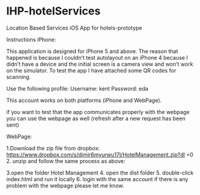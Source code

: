 # IHP-hotelServices
Location Based Services iOS App for hotels-prototype

Instructions iPhone:

This application is designed for iPhone 5 and above. The reason that happened is because I couldn’t test autolayout on an iPhone 4 because I didn’t have a device and the initial screen is a camera view and won’t work on the simulator.
To test the app I have attached some QR codes for scanning.

Use the following profile:
Username: kent 
Password: eda


This account works on both platforms (iPhone and WebPage).

if you want to test that the app communicates properly with the webpage you can use the webpage as well (refresh after a new request has been sent)

WebPage:

1.Download the zip file from dropbox:
https://www.dropbox.com/s/djmjr6myurwu17l/HotelManagement.zip?dl =0
2. unzip and follow the same process as above:

3.open the folder Hotel Management
4. open the dist folder
5. double-click index.html and run it locally
6. login with the same account
if there is any problem with the webpage please let me know.
